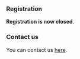 ### Registration

__Registration is now closed__.

### Contact us

You can contact us [here](mailto:arg23.math@hu-berlin.de).